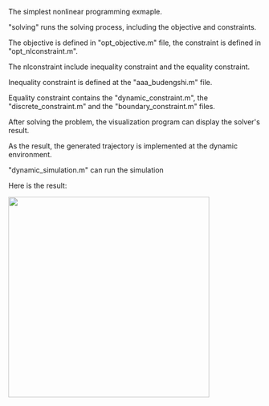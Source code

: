 The simplest nonlinear programming exmaple.

"solving" runs the solving process, including the objective and constraints.

The objective is defined in "opt_objective.m" file, the constraint is defined in "opt_nlconstraint.m".

The nlconstraint include inequality constraint and the equality constraint.

Inequality constraint is defined at the "aaa_budengshi.m" file.

Equality constraint contains the "dynamic_constraint.m", the "discrete_constraint.m" and the "boundary_constraint.m" files.

After solving the problem, the visualization program can display the solver's result.

As the result, the generated trajectory is implemented at the dynamic environment.

"dynamic_simulation.m" can run the simulation

Here is the result:

<img src="https://github.com/user-attachments/assets/eef47b63-c312-4fe2-aed4-71e206d5429b" width="400px" />
